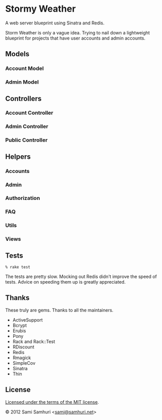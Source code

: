 # Stormy Weather

A web server blueprint using Sinatra and Redis.

Storm Weather is only a vague idea. Trying to nail down a lightweight blueprint for
projects that have user accounts and admin accounts.


## Models

### Account Model

### Admin Model


## Controllers

### Account Controller

### Admin Controller

### Public Controller


## Helpers

### Accounts
  
### Admin

### Authorization

### FAQ

### Utils

### Views


## Tests

    % rake test

The tests are pretty slow. Mocking out Redis didn't improve the speed of tests. Advice on speeding them up is greatly appreciated.


## Thanks

These truly are gems. Thanks to all the maintainers.

 - ActiveSupport
 - Bcrypt
 - Erubis
 - Pony
 - Rack and Rack::Test
 - RDiscount
 - Redis
 - Rmagick
 - SimpleCov
 - Sinatra
 - Thin


## License

[Licensed under the terms of the MIT license](http://sjs.mit-license.org).

&copy; 2012 Sami Samhuri &lt;[sami@samhuri.net](mailto:sami@samhuri.net)&gt;
